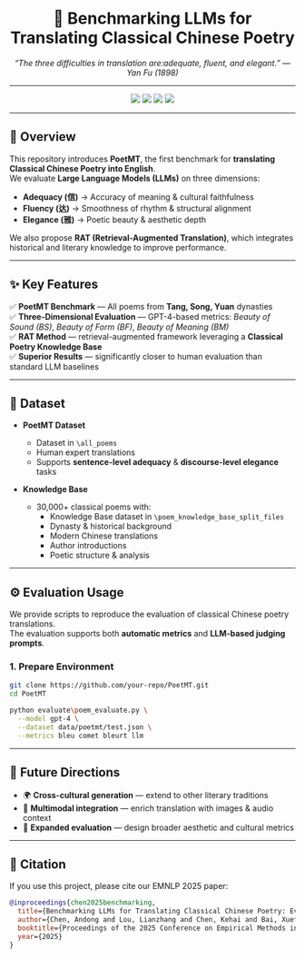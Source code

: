 <!-- Banner -->

<h1 align="center">📜 Benchmarking LLMs for Translating Classical Chinese Poetry</h1>
<p align="center">
  <em>“The three difficulties in translation are:adequate, fluent, and elegant.” — Yan Fu (1898)</em>  
</p>

---

<p align="center">
  <img src="https://img.shields.io/badge/Paper-EMNLP%202025-blue" />
  <img src="https://img.shields.io/badge/Language-English%20%26%20Chinese-red" />
  <img src="https://img.shields.io/badge/License-MIT-green" />
  <img src="https://img.shields.io/badge/Poetry-Tang%20%7C%20Song%20%7C%20Yuan-yellow" />
</p>

---

## 🌸 Overview

This repository introduces **PoetMT**, the first benchmark for **translating Classical Chinese Poetry into English**.  
We evaluate **Large Language Models (LLMs)** on three dimensions:

- **Adequacy (信)** → Accuracy of meaning & cultural faithfulness  
- **Fluency (达)** → Smoothness of rhythm & structural alignment  
- **Elegance (雅)** → Poetic beauty & aesthetic depth  

We also propose **RAT (Retrieval-Augmented Translation)**, which integrates historical and literary knowledge to improve performance.

---

## ✨ Key Features

✅ **PoetMT Benchmark** — All poems from **Tang, Song, Yuan** dynasties  
✅ **Three-Dimensional Evaluation** — GPT-4-based metrics: *Beauty of Sound (BS)*, *Beauty of Form (BF)*, *Beauty of Meaning (BM)*  
✅ **RAT Method** — retrieval-augmented framework leveraging a **Classical Poetry Knowledge Base**  
✅ **Superior Results** — significantly closer to human evaluation than standard LLM baselines  

---

## 📂 Dataset

- **PoetMT Dataset**
  - Dataset in  `\all_poems`
  - Human expert translations  
  - Supports **sentence-level adequacy** & **discourse-level elegance** tasks  

- **Knowledge Base**
  - 30,000+ classical poems with:
    -  Knowledge Base dataset in `\poem_knowledge_base_split_files`
    - Dynasty & historical background  
    - Modern Chinese translations  
    - Author introductions  
    - Poetic structure & analysis  

---
## ⚙️ Evaluation Usage

We provide scripts to reproduce the evaluation of classical Chinese poetry translations.  
The evaluation supports both **automatic metrics** and **LLM-based judging prompts**.

### 1. Prepare Environment
```bash
git clone https://github.com/your-repo/PoetMT.git
cd PoetMT

python evaluate\poem_evaluate.py \
  --model gpt-4 \
  --dataset data/poetmt/test.json \
  --metrics bleu comet bleurt llm
```

---

## 🔮 Future Directions

- 🌍 **Cross-cultural generation** — extend to other literary traditions  
- 🎨 **Multimodal integration** — enrich translation with images & audio context  
- 📏 **Expanded evaluation** — design broader aesthetic and cultural metrics  

---

## 📜 Citation

If you use this project, please cite our EMNLP 2025 paper:

```bibtex
@inproceedings{chen2025benchmarking,
  title={Benchmarking LLMs for Translating Classical Chinese Poetry: Evaluating Adequacy, Fluency, and Elegance},
  author={Chen, Andong and Lou, Lianzhang and Chen, Kehai and Bai, Xuefeng and Xiang, Yang and Yang, Muyun and Zhao, Tiejun and Zhang, Min},
  booktitle={Proceedings of the 2025 Conference on Empirical Methods in Natural Language Processing},
  year={2025}
}
